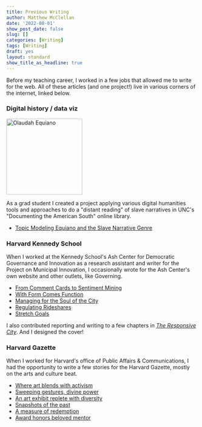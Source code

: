 ```yaml
---
title: Previous Writing
author: Matthew McClellan
date: '2022-08-01'
show_post_date: false
slug: []
categories: [Writing]
tags: [Writing]
draft: yes
layout: standard
show_title_as_headline: true
---
```




Before my teaching career, I worked in a few jobs that allowed me to write for the web. All of these articles (and one project!) live in various corners of the internet, linked below.

### Digital history / data viz

<img src ="/img/equiano.jpg" alt="Olaudah Equiano" width ="200px"/>

<p>As a grad student I created a project applying various digital humanities tools and approaches to do a "distant reading" of slave narratives in UNC's "Documenting the American South" online library.</p>

- [Topic Modeling Equiano and the Slave Narrative Genre](https://hist1993-15.omeka.fas.harvard.edu/exhibits/show/modeling-equiano/project-overview)

### Harvard Kennedy School
When I worked at the Kennedy School's Ash Center for Democratic Governance and Innovation as a research assistant and writer for the Project on Municipal Innovation, I occasionally wrote for the Ash Center's own website and other outlets, like Governing.

- [From Comment Cards to Sentiment Mining](https://datasmart.ash.harvard.edu/news/article/from-comment-cards-to-sentiment-mining-301)
- [With Form Comes Function](https://datasmart.ash.harvard.edu/news/article/data-standards-314)
- [Managing for the Soul of the City](https://datasmart.ash.harvard.edu/news/article/keynote-415)
- [Regulating Rideshares](https://datasmart.ash.harvard.edu/news/article/regulating-rideshares-429)
- [Stretch Goals](https://datasmart.ash.harvard.edu/news/article/louisville-performance-improvement-463)

I also contributed reporting and writing to a few chapters in [*The Responsive City*](https://www.wiley.com/en-us/The+Responsive+City%3A+Engaging+Communities+Through+Data+Smart+Governance-p-9781118910900). And I designed the cover! 


### Harvard Gazette
When I worked for Harvard's office of Public Affairs & Communications, I had the opportunity to write a few stories for the Harvard Gazette, mostly on the arts and culture beat.
- [Where art blends with activism](https://news.harvard.edu/gazette/story/2012/04/where-art-blends-with-activism/)
- [Sweeping gestures, divine power](https://news.harvard.edu/gazette/story/2012/08/sweeping-gestures-divine-power/)
- [An art exhibit replete with diversity](https://news.harvard.edu/gazette/story/2012/05/an-art-exhibit-replete-with-diversity/)
- [Snapshots of the past](https://news.harvard.edu/gazette/story/2012/01/snapshots-of-the-past/)
- [A measure of redemption](https://news.harvard.edu/gazette/story/2012/03/a-measure-of-redemption/)
- [Award honors beloved mentor](https://news.harvard.edu/gazette/story/2012/05/award-honors-beloved-mentor/)


